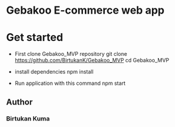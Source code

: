 # Gebakoo E-commerce web app

# Get started
* First clone Gebakoo_MVP repository
  git clone https://github.com/BirtukanK/Gebakoo_MVP
  cd Gebakoo_MVP

* install dependencies 
  npm install

* Run application with this command
  npm start

## Author
### Birtukan Kuma


